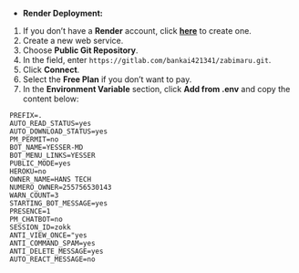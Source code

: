 - **Render Deployment:**
1. If you don’t have a **Render** account, click [**here**](https://dashboard.render.com) to create one.
2. Create a new web service.  
3. Choose **Public Git Repository**.  
4. In the field, enter `https://gitlab.com/bankai421341/zabimaru.git`.
5. Click **Connect**.  
6. Select the **Free Plan** if you don’t want to pay.
7. In the **Environment Variable** section, click **Add from .env** and copy the content below:

```env
PREFIX=.
AUTO_READ_STATUS=yes
AUTO_DOWNLOAD_STATUS=yes
PM_PERMIT=no
BOT_NAME=YESSER-MD
BOT_MENU_LINKS=YESSER
PUBLIC_MODE=yes
HEROKU=no
OWNER_NAME=HANS TECH
NUMERO_OWNER=255756530143
WARN_COUNT=3
STARTING_BOT_MESSAGE=yes
PRESENCE=1
PM_CHATBOT=no
SESSION_ID=zokk
ANTI_VIEW_ONCE="yes
ANTI_COMMAND_SPAM=yes
ANTI_DELETE_MESSAGE=yes
AUTO_REACT_MESSAGE=no
```
